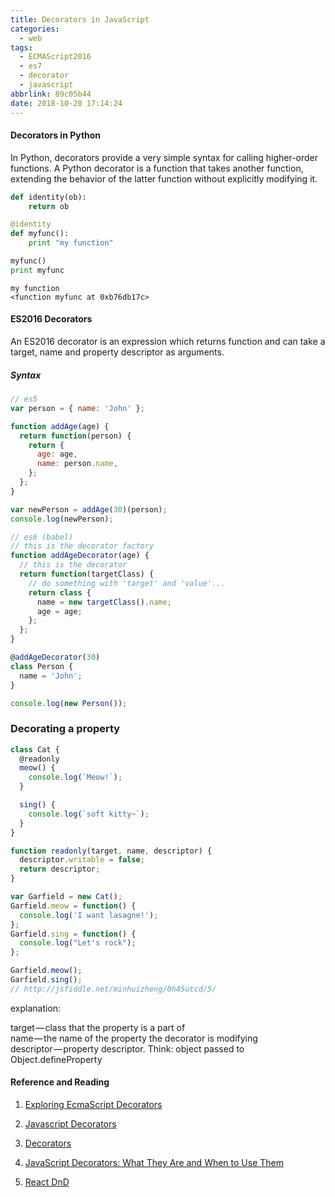 ```yaml
---
title: Decorators in JavaScript
categories:
  - web
tags:
  - ECMAScript2016
  - es7
  - decorator
  - javascript
abbrlink: 89c05b44
date: 2018-10-20 17:14:24
---
```


#### Decorators in Python

In Python, decorators provide a very simple syntax for calling higher-order functions. A Python decorator is a function that takes another function, extending the behavior of the latter function without explicitly modifying it.

```python
def identity(ob):
    return ob

@identity
def myfunc():
    print "my function"

myfunc()
print myfunc
```

```shell
my function
<function myfunc at 0xb76db17c>
```

#### ES2016 Decorators

An ES2016 decorator is an expression which returns function and can take a target, name and property descriptor as arguments.

##### Syntax

```js
// es5
var person = { name: 'John' };

function addAge(age) {
  return function(person) {
    return {
      age: age,
      name: person.name,
    };
  };
}

var newPerson = addAge(30)(person);
console.log(newPerson);

// es6 (babel)
// this is the decorator factory
function addAgeDecorator(age) {
  // this is the decorator
  return function(targetClass) {
    // do something with 'target' and 'value'...
    return class {
      name = new targetClass().name;
      age = age;
    };
  };
}

@addAgeDecorator(30)
class Person {
  name = 'John';
}

console.log(new Person());
```

### Decorating a property

```js
class Cat {
  @readonly
  meow() {
    console.log(`Meow!`);
  }

  sing() {
    console.log(`soft kitty~`);
  }
}

function readonly(target, name, descriptor) {
  descriptor.writable = false;
  return descriptor;
}

var Garfield = new Cat();
Garfield.meow = function() {
  console.log('I want lasagne!');
};
Garfield.sing = function() {
  console.log("Let's rock");
};

Garfield.meow();
Garfield.sing();
// http://jsfiddle.net/minhuizheng/0h45utcd/5/
```

explanation:

target — class that the property is a part of  
name — the name of the property the decorator is modifying  
descriptor — property descriptor. Think: object passed to Object.defineProperty

#### Reference and Reading

1. [Exploring EcmaScript Decorators](https://medium.com/google-developers/exploring-es7-decorators-76ecb65fb841)

2. [Javascript Decorators](https://medium.com/jsguru/javascript-decorators-dac7d4b6bba3)

3. [Decorators](https://www.typescriptlang.org/docs/handbook/decorators.html)

4. [JavaScript Decorators: What They Are and When to Use Them](https://www.sitepoint.com/javascript-decorators-what-they-are/)

5. [React DnD](http://react-dnd.github.io/react-dnd/)

